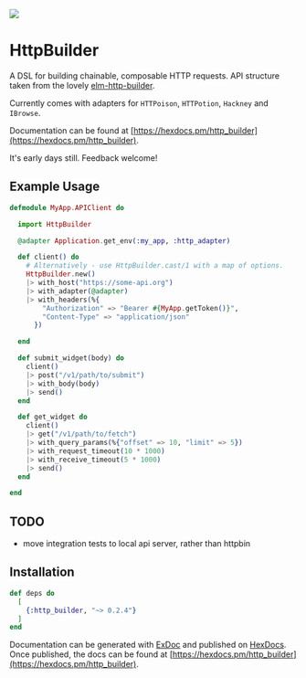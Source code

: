 ![](https://i.imgur.com/4xZNmrH.png)

# HttpBuilder

A DSL for building chainable, composable HTTP requests. API structure taken from
the lovely [elm-http-builder](https://github.com/lukewestby/elm-http-builder).

Currently comes with adapters for `HTTPoison`, `HTTPotion`, `Hackney` and
`IBrowse`.

Documentation can be found at
[https://hexdocs.pm/http_builder](https://hexdocs.pm/http_builder).

It's early days still. Feedback welcome!

## Example Usage

```elixir
defmodule MyApp.APIClient do

  import HttpBuilder

  @adapter Application.get_env(:my_app, :http_adapter)

  def client() do
    # Alternatively - use HttpBuilder.cast/1 with a map of options.
    HttpBuilder.new()
    |> with_host("https://some-api.org")
    |> with_adapter(@adapter)
    |> with_headers(%{
        "Authorization" => "Bearer #{MyApp.getToken()}",
        "Content-Type" => "application/json"
      })

  end

  def submit_widget(body) do
    client()
    |> post("/v1/path/to/submit")
    |> with_body(body)
    |> send()
  end

  def get_widget do
    client()
    |> get("/v1/path/to/fetch")
    |> with_query_params(%{"offset" => 10, "limit" => 5})
    |> with_request_timeout(10 * 1000)
    |> with_receive_timeout(5 * 1000)
    |> send()
  end

end
```

## TODO

* move integration tests to local api server, rather than httpbin

## Installation

```elixir
def deps do
  [
    {:http_builder, "~> 0.2.4"}
  ]
end
```

Documentation can be generated with
[ExDoc](https://github.com/elixir-lang/ex_doc) and published on
[HexDocs](https://hexdocs.pm). Once published, the docs can be found at
[https://hexdocs.pm/http_builder](https://hexdocs.pm/http_builder).
